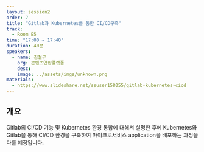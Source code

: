 ```yaml
---
layout: session2
order: 7
title: "Gitlab과 Kubernetes를 통한 CI/CD구축"
track:
  - Room E5
time: "17:00 ~ 17:40"
duration: 40분
speakers:
  - name: 김철구
    org: 콘텐츠연합플랫폼
    desc: 
    image: ../assets/imgs/unknown.png
materials:
  - https://www.slideshare.net/ssuser158055/gitlab-kubernetes-cicd
---
```


## 개요

Gitlab의 CI/CD 기능 및 Kubernetes 환경 통합에 대해서 설명한 후에
Kubernetes와 Gitlab을 통해 CI/CD 환경을 구축하여 마이크로서비스 application을 
배포하는 과정을 다룰 예정입니다.
